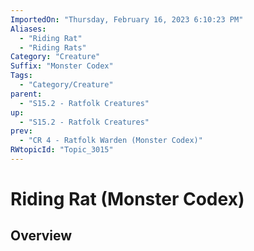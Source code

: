 ```yaml
---
ImportedOn: "Thursday, February 16, 2023 6:10:23 PM"
Aliases:
  - "Riding Rat"
  - "Riding Rats"
Category: "Creature"
Suffix: "Monster Codex"
Tags:
  - "Category/Creature"
parent:
  - "S15.2 - Ratfolk Creatures"
up:
  - "S15.2 - Ratfolk Creatures"
prev:
  - "CR 4 - Ratfolk Warden (Monster Codex)"
RWtopicId: "Topic_3015"
---
```

# Riding Rat (Monster Codex)
## Overview
